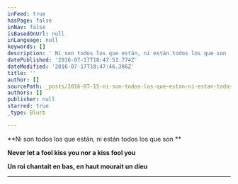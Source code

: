 ```yaml
---
inFeed: true
hasPage: false
inNav: false
isBasedOnUrl: null
inLanguage: null
keywords: []
description: ' Ni son todos los que están, ni están todos los que son '
datePublished: '2016-07-17T18:47:51.774Z'
dateModified: '2016-07-17T18:47:46.386Z'
title: ''
author: []
sourcePath: _posts/2016-07-15-ni-son-todos-los-que-estan-ni-estan-todos-los-que-son.md
authors: []
publisher: null
starred: true
_type: Blurb

---
```

**Ni son todos los que están, ni están todos los que son **

**Never let a fool kiss you nor a kiss fool you**

**Un roi chantait en bas, en haut mourait un dieu**

****